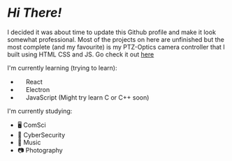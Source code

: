# _Hi There!_
I decided it was about time to update this Github profile and make it look somewhat professional.
Most of the projects on here are unfinished but the most complete (and my favourite) is my PTZ-Optics camera controller that I built using HTML CSS and JS.
Go check it out [here](https://www.github.com/j-trueman/PTZ-Optics)

I'm currently learning (trying to learn):
 - <img src="https://tse2.mm.bing.net/th/id/OIP.K-4RqDC6zFrpAG31ayDDOgHaHa?pid=ImgDet&rs=1" width="15"> React 
 - <img src="https://www.electronjs.org/assets/img/logo.svg" width="15"> Electron
 - <img src="https://upload.wikimedia.org/wikipedia/commons/6/6a/JavaScript-logo.png" width="15"> JavaScript
(Might try learn C or C++ soon)

I'm currently studying:
 - 🖥️ ComSci
 - 🐉 CyberSecurity
 - 🎼 Music
 - 📷 Photography

